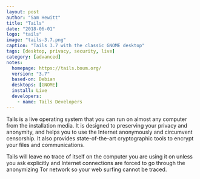```yaml
---
layout: post
author: "Sam Hewitt"
title: "Tails"
date: "2018-06-01"
logo: "tails"
image: "tails-3.7.png"
caption: "Tails 3.7 with the classic GNOME desktop"
tags: [desktop, privacy, security, live]
category: [advanced]
notes:
  homepage: https://tails.boum.org/
  version: "3.7"
  based-on: Debian
  desktops: [GNOME]
  install: Live
  developers:
    - name: Tails Developers
---
```


Tails is a live operating system that you can run on almost any computer from the installation media. It is designed to preserving your privacy and anonymity, and helps you to use the Internet anonymously and circumvent censorship. It also provides state-of-the-art cryptographic tools to encrypt your files and communications.

Tails will leave no trace of itself on the computer you are using it on unless you ask explicitly and Internet connections are forced to go through the anonymizing Tor network so your web surfing cannot be traced.
